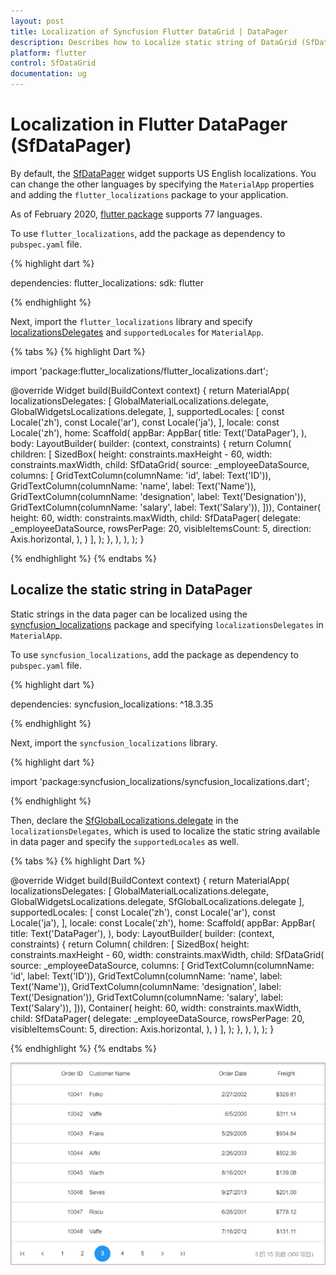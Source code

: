 ```yaml
---
layout: post
title: Localization of Syncfusion Flutter DataGrid | DataPager
description: Describes how to Localize static string of DataGrid (SfDataGrid) | DataPager (SfDataPager) control in Flutter | Globalization | Internationalization 
platform: flutter
control: SfDataGrid
documentation: ug
---
```


# Localization in Flutter DataPager (SfDataPager)

By default, the [SfDataPager](https://pub.dev/documentation/syncfusion_flutter_datagrid/latest/datagrid/SfDataPager-class.html) widget supports US English localizations. You can change the other languages by specifying the `MaterialApp` properties and adding the `flutter_localizations` package to your application.

As of February 2020, [flutter package](https://flutter.dev/docs/development/accessibility-and-localization/internationalization) supports 77 languages.

To use `flutter_localizations`, add the package as dependency to `pubspec.yaml` file.

{% highlight dart %}

dependencies:
flutter_localizations:
  sdk: flutter

{% endhighlight %}

Next, import the `flutter_localizations` library and specify [localizationsDelegates](https://api.flutter.dev/flutter/widgets/LocalizationsDelegate-class.html) and `supportedLocales` for `MaterialApp`.

{% tabs %}
{% highlight Dart %}

import 'package:flutter_localizations/flutter_localizations.dart';

@override
Widget build(BuildContext context) {
  return MaterialApp(
    localizationsDelegates: [
      GlobalMaterialLocalizations.delegate,
      GlobalWidgetsLocalizations.delegate,
    ],
    supportedLocales: [
      const Locale('zh'),
      const Locale('ar'),
      const Locale('ja'),
    ],
    locale: const Locale('zh'),
    home: Scaffold(
      appBar: AppBar(
        title: Text('DataPager'),
      ),
      body: LayoutBuilder(
        builder: (context, constraints) {
          return Column(
            children: [
              SizedBox(
                  height: constraints.maxHeight - 60,
                  width: constraints.maxWidth,
                  child: SfDataGrid(
                      source: _employeeDataSource,
                      columns: <GridColumn>[
                          GridTextColumn(columnName: 'id', label: Text('ID')),
                          GridTextColumn(columnName: 'name', label: Text('Name')),
                          GridTextColumn(columnName: 'designation', label: Text('Designation')),
                          GridTextColumn(columnName: 'salary', label: Text('Salary')),
                      ])),
              Container(
                height: 60,
                width: constraints.maxWidth,
                child: SfDataPager(
                  delegate: _employeeDataSource,
                  rowsPerPage: 20,
                  visibleItemsCount: 5,
                  direction: Axis.horizontal,
                ),
              )
            ],
          );
        },
      ),
    ),
  );
}

{% endhighlight %}
{% endtabs %}

## Localize the static string in DataPager

Static strings in the data pager can be localized using the [syncfusion_localizations](https://pub.dev/packages/syncfusion_localizations) package and specifying `localizationsDelegates` in `MaterialApp`.

To use `syncfusion_localizations`, add the package as dependency to `pubspec.yaml` file.

{% highlight dart %}

dependencies:
syncfusion_localizations: ^18.3.35

{% endhighlight %}

Next, import the `syncfusion_localizations` library.

{% highlight dart %}

import 'package:syncfusion_localizations/syncfusion_localizations.dart';

{% endhighlight %}

Then, declare the [SfGlobalLocalizations.delegate](https://pub.dev/documentation/syncfusion_localizations/latest/syncfusion_localizations/SfGlobalLocalizations/delegate-constant.html) in the `localizationsDelegates`, which is used to localize the static string available in data pager and specify the `supportedLocales` as well.

{% tabs %}
{% highlight Dart %}

@override
Widget build(BuildContext context) {
  return MaterialApp(
    localizationsDelegates: [
      GlobalMaterialLocalizations.delegate,
      GlobalWidgetsLocalizations.delegate,
      SfGlobalLocalizations.delegate
    ],
    supportedLocales: [
      const Locale('zh'),
      const Locale('ar'),
      const Locale('ja'),
    ],
    locale: const Locale('zh'),
    home: Scaffold(
      appBar: AppBar(
        title: Text('DataPager'),
      ),
      body: LayoutBuilder(
        builder: (context, constraints) {
          return Column(
            children: [
              SizedBox(
                  height: constraints.maxHeight - 60,
                  width: constraints.maxWidth,
                  child: SfDataGrid(
                      source: _employeeDataSource,
                      columns: <GridColumn>[
                          GridTextColumn(columnName: 'id', label: Text('ID')),
                          GridTextColumn(columnName: 'name', label: Text('Name')),
                          GridTextColumn(columnName: 'designation', label: Text('Designation')),
                          GridTextColumn(columnName: 'salary', label: Text('Salary')),
                      ])),
              Container(
                height: 60,
                width: constraints.maxWidth,
                child: SfDataPager(
                  delegate: _employeeDataSource,
                  rowsPerPage: 20,
                  visibleItemsCount: 5,
                  direction: Axis.horizontal,
                ),
              )
            ],
          );
        },
      ),
    ),
  );
}

{% endhighlight %}
{% endtabs %}

![flutter datapager with localization](images/localization/flutter-datapager-localization.png)
